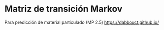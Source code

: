 # Matriz de transición Markov 
Para predicción de material particulado (MP 2.5)
https://dabbouct.github.io/
